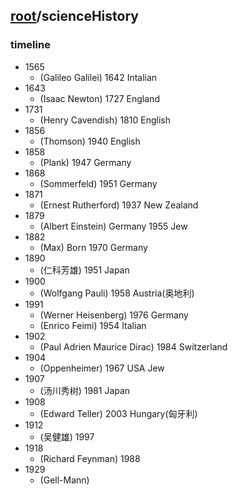 ## [root](../README.md)/scienceHistory
### timeline
- 1565
  * (Galileo Galilei) 1642 Intalian
- 1643
  * (Isaac Newton) 1727 England
- 1731
  * (Henry Cavendish) 1810 English
- 1856
  * (Thomson) 1940 English
- 1858
  * (Plank) 1947 Germany
- 1868
  * (Sommerfeld) 1951 Germany
- 1871
  * (Ernest Rutherford) 1937 New Zealand
- 1879
  * (Albert Einstein) Germany 1955 Jew 
- 1882
  * (Max) Born 1970 Germany
- 1890
  * (仁科芳雄) 1951 Japan
- 1900
  * (Wolfgang Pauli) 1958 Austria(奥地利)
- 1991
  * (Werner Heisenberg) 1976 Germany
  * (Enrico Feimi) 1954 Italian
- 1902
  * (Paul Adrien Maurice Dirac) 1984 Switzerland
- 1904
  * (Oppenheimer) 1967 USA Jew
- 1907
  * (汤川秀树) 1981 Japan
- 1908
  * (Edward Teller) 2003 Hungary(匈牙利)
- 1912
  * (吴健雄) 1997
- 1918
  * (Richard Feynman) 1988
- 1929
  * (Gell-Mann)